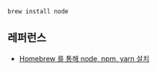 ```
brew install node
```

## 레퍼런스 ##

* [Homebrew 를 통해 node, npm, yarn 설치](https://butter-ring.tistory.com/17)
